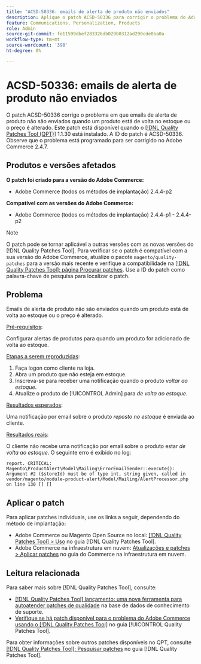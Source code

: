 ```yaml
---
title: "ACSD-50336: emails de alerta de produto não enviados"
description: Aplique o patch ACSD-50336 para corrigir o problema do Adobe Commerce em que os emails de alerta do produto não são enviados quando um produto está de volta ao estoque ou o preço é alterado.
feature: Communications, Personalization, Products
role: Admin
source-git-commit: fe11599dbef283326db029b0312ad290cde0ba0a
workflow-type: tm+mt
source-wordcount: '398'
ht-degree: 0%

---
```


# ACSD-50336: emails de alerta de produto não enviados

O patch ACSD-50336 corrige o problema em que emails de alerta de produto não são enviados quando um produto está de volta no estoque ou o preço é alterado. Este patch está disponível quando o [[!DNL Quality Patches Tool (QPT)]](https://experienceleague.adobe.com/pt-br/docs/commerce-knowledge-base/kb/announcements/commerce-announcements/magento-quality-patches-released-new-tool-to-self-serve-quality-patches) 1.1.30 está instalado. A ID do patch é ACSD-50336. Observe que o problema está programado para ser corrigido no Adobe Commerce 2.4.7.

## Produtos e versões afetados

**O patch foi criado para a versão do Adobe Commerce:**

* Adobe Commerce (todos os métodos de implantação) 2.4.4-p2

**Compatível com as versões do Adobe Commerce:**

* Adobe Commerce (todos os métodos de implantação) 2.4.4-p1 - 2.4.4-p2

>[!NOTE]
>
>O patch pode se tornar aplicável a outras versões com as novas versões do [!DNL Quality Patches Tool]. Para verificar se o patch é compatível com a sua versão do Adobe Commerce, atualize o pacote `magento/quality-patches` para a versão mais recente e verifique a compatibilidade na [[!DNL Quality Patches Tool]: página Procurar patches](https://experienceleague.adobe.com/tools/commerce-quality-patches/index.html?lang=pt-BR). Use a ID do patch como palavra-chave de pesquisa para localizar o patch.

## Problema

Emails de alerta de produto não são enviados quando um produto está de volta ao estoque ou o preço é alterado.

<u>Pré-requisitos</u>:

Configurar alertas de produtos para quando um produto for adicionado de volta ao estoque.

<u>Etapas a serem reproduzidas</u>:

1. Faça logon como cliente na loja.
1. Abra um produto que não esteja em estoque.
1. Inscreva-se para receber uma notificação quando o produto *voltar ao estoque*.
1. Atualize o produto de [!UICONTROL Admin] para _de volta ao estoque_.

<u>Resultados esperados</u>:

Uma notificação por email sobre o produto *reposto no estoque* é enviada ao cliente.

<u>Resultados reais</u>:

O cliente não recebe uma notificação por email sobre o produto estar *de volta ao estoque*. O seguinte erro é exibido no log:

```
report. CRITICAL: Magento\ProductAlert\Model\Mailing\ErrorEmailSender::execute(): Argument #2 ($storeId) must be of type int, string given, called in vendor/magento/module-product-alert/Model/Mailing/AlertProcessor.php on line 130 [] [] 
```

## Aplicar o patch

Para aplicar patches individuais, use os links a seguir, dependendo do método de implantação:

* Adobe Commerce ou Magento Open Source no local: [[!DNL Quality Patches Tool] > Uso](/help/tools/quality-patches-tool/usage.md) no guia [!DNL Quality Patches Tool].
* Adobe Commerce na infraestrutura em nuvem: [Atualizações e patches > Aplicar patches](https://experienceleague.adobe.com/docs/commerce-cloud-service/user-guide/develop/upgrade/apply-patches.html?lang=pt-BR) no guia do Commerce na infraestrutura em nuvem.

## Leitura relacionada

Para saber mais sobre [!DNL Quality Patches Tool], consulte:

* [[!DNL Quality Patches Tool] lançamento: uma nova ferramenta para autoatender patches de qualidade](https://experienceleague.adobe.com/pt-br/docs/commerce-knowledge-base/kb/announcements/commerce-announcements/magento-quality-patches-released-new-tool-to-self-serve-quality-patches) na base de dados de conhecimento de suporte.
* [Verifique se há patch disponível para o problema do Adobe Commerce usando o  [!DNL Quality Patches Tool]](/help/tools/quality-patches-tool/patches-available-in-qpt/check-patch-for-magento-issue-with-magento-quality-patches.md) no guia [!UICONTROL Quality Patches Tool].


Para obter informações sobre outros patches disponíveis no QPT, consulte [[!DNL Quality Patches Tool]: Pesquisar patches](https://experienceleague.adobe.com/tools/commerce-quality-patches/index.html?lang=pt-BR) no guia [!DNL Quality Patches Tool].
